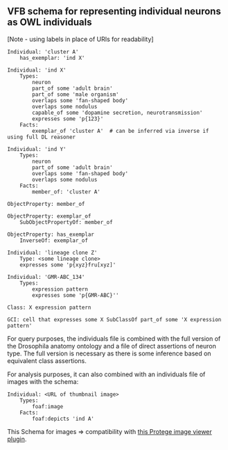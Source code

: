 ## VFB schema for representing individual neurons as OWL individuals

[Note - using labels in place of URIs for readability]

	
    Individual: 'cluster A'
        has_exemplar: 'ind X'
        
    Individual: 'ind X'
        Types:
     	    neuron
     	    part_of some 'adult brain'
     	    part_of some 'male organism'
     	    overlaps some 'fan-shaped body'
     	    overlaps some nodulus
            capable_of some 'dopamine secretion, neurotransmission'
            expresses some 'p{123}'
        Facts:
            exemplar_of 'cluster A'  # can be inferred via inverse if using full DL reasoner

    Individual: 'ind Y'
        Types:
            neuron
     	    part_of some 'adult brain'
    	    overlaps some 'fan-shaped body'
     	    overlaps some nodulus
        Facts:
     	    member_of: 'cluster A'

    ObjectProperty: member_of

    ObjectProperty: exemplar_of
        SubObjectPropertyOf: member_of

    ObjectProperty: has_exemplar
        InverseOf: exemplar_of

    Individual: 'lineage clone Z'
        Type: <some lineage clone>
        expresses some 'p{xyz}fru[xyz]'
        
    Individual: 'GMR-ABC_134'
    	Types: 
    		expression pattern
    		expresses some 'p{GMR-ABC}''
    
    Class: X expression pattern
    
    GCI: cell that expresses some X SubClassOf part_of some 'X expression pattern'
    	


For query purposes, the individuals file is combined with the full version of the Drosophila anatomy ontology and a file of direct assertions of neuron type.  The full version is necessary as there is some inference based on equivalent class assertions.

For analysis purposes, it can also combined with an individuals file of images with the schema:

    Individual: <URL of thumbnail image>
        Types:
            foaf:image
        Facts:
            foaf:depicts 'ind A'


This Schema for images => compatibility with [this Protege image viewer plugin](https://github.com/balhoff/image-depictions-view).
